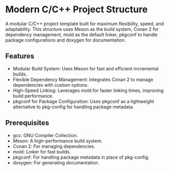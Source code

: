 # Modern C/C++ Project Structure

A modular C/C++ project template built for maximum flexibility, speed, and adaptability. This structure uses Meson as the build system, Conan 2 for dependency management, mold as the default linker, pkgconf to handle package configurations and doxygen for documentation.

## Features
- Modular Build System: Uses Meson for fast and efficient incremental builds.
- Flexible Dependency Management: Integrates Conan 2 to manage dependencies with custom options.
- High-Speed Linking: Leverages mold for faster linking times, improving build performance.
- pkgconf for Package Configuration: Uses pkgconf as a lightweight alternative to pkg-config for handling package metadata.

## Prerequisites
- gcc: GNU Compiler Collection.
- Meson: A high-performance build system.
- Conan 2: For managing dependencies.
- mold: Linker for fast builds.
- pkgconf: For handling package metadata in place of pkg-config.
- doxygen: For generating documentation.
